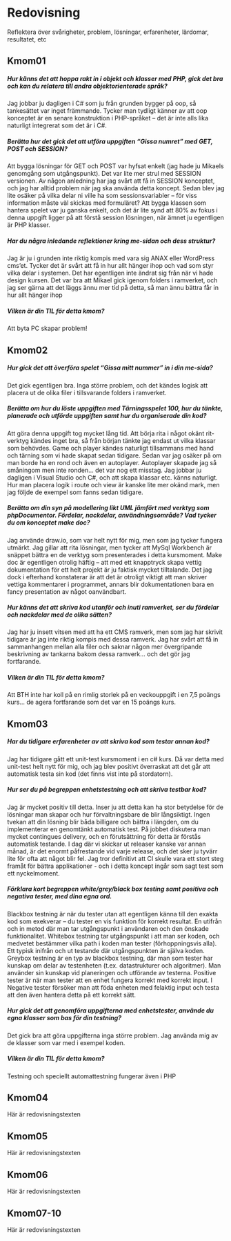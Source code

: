---
...
Redovisning
=========================

Reflektera över svårigheter, problem, lösningar, erfarenheter, lärdomar, resultatet, etc

Kmom01
-------------------------
##### Hur känns det att hoppa rakt in i objekt och klasser med PHP, gick det bra och kan du relatera till andra objektorienterade språk?
Jag jobbar ju dagligen i C# som ju från grunden bygger på oop, så tankesättet var inget främmande. Tycker man tydligt känner av att oop konceptet är en senare konstruktion i PHP-språket – det är inte alls lika naturligt integrerat som det är i C#.

##### Berätta hur det gick det att utföra uppgiften “Gissa numret” med GET, POST och SESSION?
Att bygga lösningar för GET och POST var hyfsat enkelt (jag hade ju Mikaels genomgång som utgångspunkt). Det var lite mer strul med SESSION versionen. Av någon anledning har jag svårt att få in SESSION konceptet, och jag har alltid problem när jag ska använda detta koncept. Sedan blev jag lite osäker på vilka delar ni ville ha som sessionsvariabler – för viss information måste väl skickas med formuläret?
Att bygga klassen som hantera spelet var ju ganska enkelt, och det är lite synd att 80% av fokus i denna uppgift ligger på att förstå session lösningen, när ämnet ju egentligen är PHP klasser.

##### Har du några inledande reflektioner kring me-sidan och dess struktur?
Jag är ju i grunden inte riktig kompis med vara sig ANAX eller WordPress cms’et. Tycker det är svårt att få in hur allt hänger ihop och vad som styr vilka delar i systemen. Det har egentligen inte ändrat sig från när vi hade design kursen. Det var bra att Mikael gick igenom folders i ramverket, och jag ser gärna att det läggs ännu mer tid på detta, så man ännu bättra får in hur allt hänger ihop

##### Vilken är din TIL för detta kmom?
Att byta PC skapar problem!




Kmom02
-------------------------

##### Hur gick det att överföra spelet “Gissa mitt nummer” in i din me-sida?
Det gick egentligen bra. Inga större problem, och det kändes logisk att placera ut de olika filer i tillsvarande folders i ramverket.

##### Berätta om hur du löste uppgiften med Tärningsspelet 100, hur du tänkte, planerade och utförde uppgiften samt hur du organiserade din kod?
Att göra denna uppgift tog mycket lång tid. Att börja rita i något okänt rit-verktyg kändes inget bra, så från början tänkte jag endast ut vilka klassar som behövdes. Game och player kändes naturligt tillsammans med hand och tärning som vi hade skapat sedan tidigare. Sedan var jag osäker på om man borde ha en rond och även en autoplayer. Autoplayer skapade jag så småningom men inte ronden… det var nog ett misstag.
Jag jobbar ju dagligen i Visual Studio och C#, och att skapa klassar etc. känns naturligt. Hur man placera logik i route och view är kanske lite mer okänd mark, men jag följde de exempel som fanns sedan tidigare.

##### Berätta om din syn på modellering likt UML jämfört med verktyg som phpDocumentor. Fördelar, nackdelar, användningsområde? Vad tycker du om konceptet make doc?
Jag använde draw.io, som var helt nytt för mig, men som jag tycker fungera utmärkt. Jag gillar att rita lösningar, men tycker att MySql Workbench är snäppet bättra en de verktyg som presenterades i detta kursmoment.
Make doc är egentligen otrolig häftig – att med ett knapptryck skapa vettig dokumentation för ett helt projekt är ju faktisk mycket tilltalande. Det jag dock i efterhand konstaterar är att det är otroligt viktigt att man skriver vettiga kommentarer i programmet, annars blir dokumentationen bara en fancy presentation av något oanvändbart.

##### Hur känns det att skriva kod utanför och inuti ramverket, ser du fördelar och nackdelar med de olika sätten?
Jag har ju insett vitsen med att ha ett CMS ramverk, men som jag har skrivit tidigare är jag inte riktig kompis med dessa ramverk. Jag har svårt att få in sammanhangen mellan alla filer och saknar någon mer övergripande beskrivning av tankarna bakom dessa ramverk… och det gör jag fortfarande.

##### Vilken är din TIL för detta kmom?
Att BTH inte har koll på en rimlig storlek på en veckouppgift i en 7,5 poängs kurs… de agera fortfarande som det var en 15 poängs kurs.




Kmom03
-------------------------

##### Har du tidigare erfarenheter av att skriva kod som testar annan kod?
Jag har tidigare gått ett unit-test kursmoment i en c# kurs. Då var detta med unit-test helt nytt för mig, och jag blev positivt överraskat att det går att automatisk testa sin kod (det finns vist inte på stordatorn).

##### Hur ser du på begreppen enhetstestning och att skriva testbar kod?
Jag är mycket positiv till detta. Inser ju att detta kan ha stor betydelse för de lösningar man skapar och hur förvaltningsbare de blir långsiktigt. Ingen tvekan att din lösning blir båda billigare och bättra i längden, om du implementerar en genomtänkt automatisk test.
På jobbet diskutera man mycket contingues delivery, och en förutsättning för detta är förstås automatisk testande. I dag där vi skickar ut releaser kanske var annan månad, är det enormt påfrestande vid varje release, och det sker ju tyvärr lite för ofta att något blir fel. Jag tror definitivt att CI skulle vara ett stort steg framåt för bättra applikationer - och i detta koncept ingår som sagt test som ett nyckelmoment.

##### Förklara kort begreppen white/grey/black box testing samt positiva och negativa tester, med dina egna ord.
Blackbox testning är när du tester utan att egentligen känna till den exakta kod som exekverar – du tester en vis funktion för korrekt resultat. En utifrån och in metod där man tar utgångspunkt i användaren och den önskade funktionalitet.
Whitebox testning tar utgångspunkt i att man ser koden, och medvetet bestämmer vilka path i koden man tester (förhoppningsvis alla). Ett typisk inifrån och ut testande där utgångspunkten är själva koden.
Greybox testning är en typ av blackbox testning, där man som tester har kunskap om delar av testenheten (t.ex. datastrukturer och algoritmer). Man använder sin kunskap vid planeringen och utförande av testerna.
Positive tester är när man tester att en enhet fungera korrekt med korrekt input. I Negative tester försöker man att föda enheten med felaktig input och testa att den även hantera detta på ett korrekt sätt.

##### Hur gick det att genomföra uppgifterna med enhetstester, använde du egna klasser som bas för din testning?
Det gick bra att göra uppgifterna inga större problem. Jag använda mig av de klasser som var med i exempel koden.

##### Vilken är din TIL för detta kmom?
Testning och speciellt automattestning fungerar även i PHP


Kmom04
-------------------------

Här är redovisningstexten



Kmom05
-------------------------

Här är redovisningstexten



Kmom06
-------------------------

Här är redovisningstexten



Kmom07-10
-------------------------

Här är redovisningstexten
